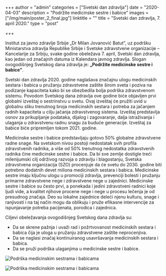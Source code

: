 +++
author = "admin"
categories = ["Svetski dan zdravlja"]
date = "2020-04-03"
description = "Podržite medicinske sestre i babice"
images = ["/img/main/poster_2_final.jpg"]
linktitle = ""
title = "Svetski dan zdravlja, 7. april 2020."
type = "post"

+++

Institut za javno zdravlje Srbije „Dr Milan Jovanović Batut”, uz podršku Ministarstva zdravlja Republike Srbije i Svetske zdravstvene organizacije – Kancelarije za Srbiju, svake godine obeležava 7. april, Svetski dan zdravlja, kao jedan od značajnih datuma iz Kalendara javnog zdravlja. Slogan ovogodišnjeg Svetskog dana zdravlja je: **„Podržite medicinske sestre i babice”**.  

Svetski dan zdravlja 2020. godine naglašava značajnu ulogu medicinskih sestara i babica u pružanju zdravstvene zaštite širom sveta i poziva na podizanje kapaciteta kako bi se obezbedila bolja podrška zdravstvenom sistemu. Povodom Svetskog dana zdravlja ove godine biće objavljen prvi globalni izveštaj o sestrinstvu u svetu. Ovaj izveštaj će pružiti uvid u globalnu sliku trenutnog broja medicinskih sestara i potreba za jačanjem radnih kapaciteta u cilju jačanja zdravstvenog sistema. Izveštaj predstavlja osnov za prikupljanje podataka, dijalog i zagovaranje, dalja istraživanja i ulaganja u zdravstvenu radnu snagu za buduće generacije. Izveštaj za babice biće pripremljen tokom 2021. godine.  

Medicinske sestre i babice predstavljaju gotovo 50% globalne zdravstvene radne snage. Na svetskom nivou postoji nedostatak svih profila zdravstvenih radnika, a više od 50% trenutnog nedostatka zdravstvenih radnika čine medicinske sestre i babice. Da bi sve zemlje dostigle treći milenijumski cilj održivog razvoja o zdravlju i blagostanju, Svetska zdravstvena organizacija (SZO) procenjuje da će svetu do 2030. godine biti potrebno dodatnih devet miliona medicinskih sestara i babica. Medicinske sestre imaju ključnu ulogu u promociji zdravlja, prevenciji bolesti i pružanju primarne zdravstvene nege i zdravstvene nege u zajednici. Medicinske sestre i babice su često prvi, a ponekada i jedini zdravstveni radnici koje ljudi vide, a kvalitet njihove procene nege i nege u procesu lečenja je od presudnog značaja. Deo su lokalne zajednice deleći njenu kulturu, snage i ranjivosti i na taj način mogu da oblikuju i pruže efikasne intervencije za ispunjavanje potreba pacijenata, porodica i zajednica.  

Ciljevi  obeležavanja ovogodišnjeg Svetskog dana zdravlja su:
* Da se skrene pažnja i uvaži rad i požrtvovanost medicinskih sestara i babica čija je uloga u pružanju zdravstvene zaštite neprocenjiva.
* Da se naglasi značaj kontinuiranog usavršavanja medicinskih sestara i babica.
* Da se pruži podrška ulaganjima u medicinske sestre i babice.  

![Podrška medicinskim sestrama i babicama](/img/main/poster_1_final.jpg "Podrška medicinskim sestrama i babicama")  
  
![Podrška medicinskim sestrama i babicama](/img/main/poster_3_final.jpg "Podrška medicinskim sestrama i babicama")  